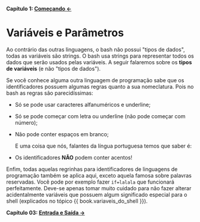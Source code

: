 **Capítulo 1: [Começando ←](https://github.com/redmanndotsh/bashscripting/tree/master/chapter-01)**

# Variáveis e Parâmetros

   Ao contrário das outras linguagens, o bash não possui "tipos de dados",
todas as variáveis são strings. O bash usa strings para representar todos
os dados que serão usados pelas variáveis. A seguir falaremos sobre os
**tipos de variáveis** (e não "tipos de dados").

   Se você conhece alguma outra linguagem de programação sabe que os
identificadores possuem algumas regras quanto a sua nomeclatura. Pois no
bash as regras são parecidíssimas:

- Só se pode usar caracteres alfanuméricos e underline;
- Só se pode começar com letra ou underline (não pode começar com número);
- Não pode conter espaços em branco;

   E uma coisa que nós, falantes da língua portuguesa temos que saber é:

- Os identificadores **NÃO** podem conter acentos!

Enfim, todas aquelas regrinhas para identificadores de linguagens de
programação também se aplica aqui, exceto aquela famosa sobre palavras
reservadas. Você pode por exemplo fazer `if=lalala` que funcionará
perfeitamente. Deve-se apenas tomar muito cuidado para não fazer alterar acidentalmente variáveis que possuem algum significado especial para o shell (explicados no tópico {{ book.variaveis_do_shell }}).

**Capítulo 03: [Entrada e Saída →](https://github.com/redmanndotsh/bashscripting/tree/master/chapter-03)**
